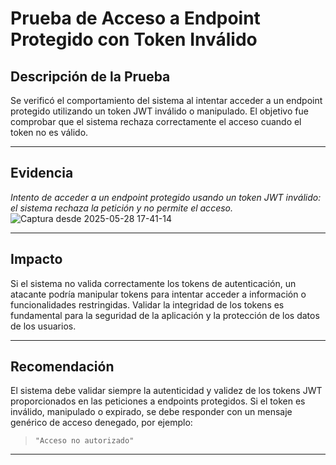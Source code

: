 
# Prueba de Acceso a Endpoint Protegido con Token Inválido

## Descripción de la Prueba

Se verificó el comportamiento del sistema al intentar acceder a un endpoint protegido utilizando un token JWT inválido o manipulado. El objetivo fue comprobar que el sistema rechaza correctamente el acceso cuando el token no es válido.

---

## Evidencia


  *Intento de acceder a un endpoint protegido usando un token JWT inválido: el sistema rechaza la petición y no permite el acceso.*
![Captura desde 2025-05-28 17-41-14](https://github.com/user-attachments/assets/c45b54e6-b8fd-499d-b414-64d24db1903a)

---

## Impacto

Si el sistema no valida correctamente los tokens de autenticación, un atacante podría manipular tokens para intentar acceder a información o funcionalidades restringidas. Validar la integridad de los tokens es fundamental para la seguridad de la aplicación y la protección de los datos de los usuarios.

---

## Recomendación

El sistema debe validar siempre la autenticidad y validez de los tokens JWT proporcionados en las peticiones a endpoints protegidos. Si el token es inválido, manipulado o expirado, se debe responder con un mensaje genérico de acceso denegado, por ejemplo:

> `"Acceso no autorizado"`

---

